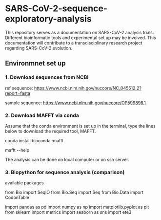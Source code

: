 # SARS-CoV-2-sequence-exploratory-analysis
This repository serves as a documentation on SARS-CoV-2 analysis trials. Different bioinformatic tools and experimental set up may be involved. This documentation will contribute to a transdisciplinary research project regarding SARS-CoV-2 evolution.

## Environmnet set up
### 1. Download sequences from NCBI 
ref sequence: https://www.ncbi.nlm.nih.gov/nuccore/NC_045512.2?report=fasta

sample sequence: https://www.ncbi.nlm.nih.gov/nuccore/OP599898.1

### 2. Download MAFFT via conda
Assume that the conda environment is set up in the terminal, type the lines below to download the required tool, MAFFT.

conda install bioconda::mafft

mafft --help

The analysis can be done on local computer or on ssh server.

### 3. Biopython for sequence analysis (comparison)
available packages

from Bio import SeqIO
from Bio.Seq import Seq
from Bio.Data import CodonTable

import pandas as pd
import numpy as np
import matplotlib.pyplot as plt
from sklearn import metrics
import seaborn as sns
import ete3


